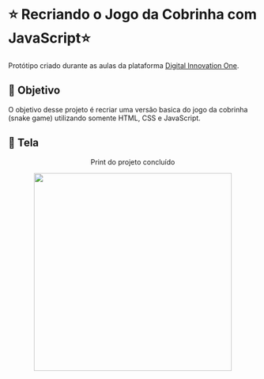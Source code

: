 # ⭐ Recriando o Jogo da Cobrinha com JavaScript⭐

Protótipo criado durante as aulas da plataforma [Digital Innovation One](https://www.dio.me/).

## 🚀 Objetivo

O objetivo desse projeto é recriar uma versão basica do jogo da cobrinha (snake game) utilizando somente HTML, CSS e JavaScript.

## 🔭 Tela

<div align="center">
  <p>Print do projeto concluído</p>
      <img src="https://user-images.githubusercontent.com/85644789/185253742-a075fc80-1483-4651-822b-2d74cceef797.png" width="400px">
</div>
